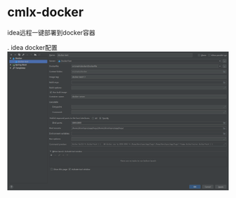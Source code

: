 # cmlx-docker
idea远程一键部署到docker容器

. idea docker配置
![image](https://github.com/cmlx1218/cmlx-docker/blob/master/idea%E4%B8%ADdocker%E9%85%8D%E7%BD%AE.png)
